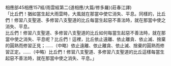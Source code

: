 相應部45相應157經/雨雲經第二(道相應/大篇/修多羅)(莊春江譯)  
「比丘們！猶如當生起大雨雲時，大風就在那當中使它消失、平息。同樣的，比丘們！修習八支聖道、多修習八支聖道的比丘每當生起惡不善法時，就在那當中使之消失、平息。  
比丘們！修習八支聖道、多修習八支聖道的比丘如何每當生起惡不善法時，就在那當中使之消失、平息呢？比丘們！這裡，比丘依止遠離、依止離貪、依止滅、捨棄的圓熟而修習正見；……（中略）依止遠離、依止離貪、依止滅、捨棄的圓熟而修習正定。……（中略）比丘們！修習八支聖道、多修習八支聖道的比丘這樣每當生起惡不善法時，就在那當中使之消失、平息。」  
  
  
